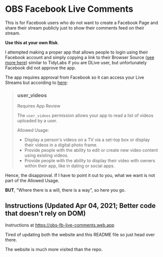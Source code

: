 # OBS Facebook Live Comments

This is for Facebook users who do not want to create a Facebook Page and share their stream publicly just to show their comments feed on their stream.

**Use this at your own Risk**.

I attempted making a proper app that allows people to login using their Facebook account and simply copying a link to their Browser Source ([see more here](https://github.com/xxRockOnxx/obs-fb-live-comments/issues/2)) similar to TidyLabs if you are DLive user, but unfortunately Facebook did not approve the app.

The app requires approval from Facebook so it can access your Live Streams but according to [here](https://developers.facebook.com/docs/facebook-login/permissions/#reference-user_videos):

> ### user_videos
>
> Requires App Review
>
> The `user_videos` permission allows your app to read a list of videos uploaded by a user.
>
>  Allowed Usage:
>  - Display a person's videos on a TV via a set-top box or display their videos in a digital photo frame.
>  - Provide people with the ability to edit or create new video content using existing videos.
>  - Provide people with the ability to display their video with owners within their app, like in dating or social apps.

Hence, the disapproval. If I have to point it out to you, what we want is not part of the Allowed Usage.

**BUT**, "Where there is a will, there is a way", so here you go.

## Instructions (Updated Apr 04, 2021; Better code that doesn't rely on DOM)
Instructions at https://obs-fb-live-comments.web.app

Tired of updating both the website and this README file so just head over there.

The website is much more visited than the repo.
